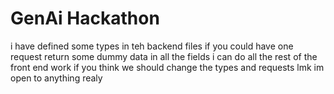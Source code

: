 # GenAi Hackathon


i have defined some types in teh backend files
if you could have one request return some dummy data in all the fields i can do all the rest of the front end work
if you think we should change the types and requests lmk im open to anything realy

